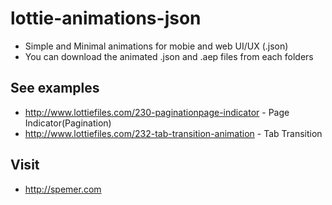# lottie-animations-json
- Simple and Minimal animations for mobie and web UI/UX (.json)
- You can download the animated .json and .aep files from each folders




## See examples
- http://www.lottiefiles.com/230-paginationpage-indicator - Page Indicator(Pagination)
- http://www.lottiefiles.com/232-tab-transition-animation - Tab Transition





## Visit
- http://spemer.com
